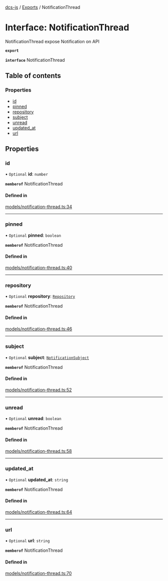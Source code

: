 [dcs-js](../README.md) / [Exports](../modules.md) / NotificationThread

# Interface: NotificationThread

NotificationThread expose Notification on API

**`export`**

**`interface`** NotificationThread

## Table of contents

### Properties

- [id](NotificationThread.md#id)
- [pinned](NotificationThread.md#pinned)
- [repository](NotificationThread.md#repository)
- [subject](NotificationThread.md#subject)
- [unread](NotificationThread.md#unread)
- [updated\_at](NotificationThread.md#updated_at)
- [url](NotificationThread.md#url)

## Properties

### <a id="id" name="id"></a> id

• `Optional` **id**: `number`

**`memberof`** NotificationThread

#### Defined in

[models/notification-thread.ts:34](https://github.com/unfoldingWord/dcs-js/blob/09d5a5e/models/notification-thread.ts#L34)

___

### <a id="pinned" name="pinned"></a> pinned

• `Optional` **pinned**: `boolean`

**`memberof`** NotificationThread

#### Defined in

[models/notification-thread.ts:40](https://github.com/unfoldingWord/dcs-js/blob/09d5a5e/models/notification-thread.ts#L40)

___

### <a id="repository" name="repository"></a> repository

• `Optional` **repository**: [`Repository`](Repository.md)

**`memberof`** NotificationThread

#### Defined in

[models/notification-thread.ts:46](https://github.com/unfoldingWord/dcs-js/blob/09d5a5e/models/notification-thread.ts#L46)

___

### <a id="subject" name="subject"></a> subject

• `Optional` **subject**: [`NotificationSubject`](NotificationSubject.md)

**`memberof`** NotificationThread

#### Defined in

[models/notification-thread.ts:52](https://github.com/unfoldingWord/dcs-js/blob/09d5a5e/models/notification-thread.ts#L52)

___

### <a id="unread" name="unread"></a> unread

• `Optional` **unread**: `boolean`

**`memberof`** NotificationThread

#### Defined in

[models/notification-thread.ts:58](https://github.com/unfoldingWord/dcs-js/blob/09d5a5e/models/notification-thread.ts#L58)

___

### <a id="updated_at" name="updated_at"></a> updated\_at

• `Optional` **updated\_at**: `string`

**`memberof`** NotificationThread

#### Defined in

[models/notification-thread.ts:64](https://github.com/unfoldingWord/dcs-js/blob/09d5a5e/models/notification-thread.ts#L64)

___

### <a id="url" name="url"></a> url

• `Optional` **url**: `string`

**`memberof`** NotificationThread

#### Defined in

[models/notification-thread.ts:70](https://github.com/unfoldingWord/dcs-js/blob/09d5a5e/models/notification-thread.ts#L70)
